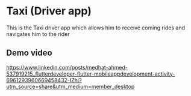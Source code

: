 # Taxi (Driver app)

This is the Taxi driver app which allows him to receive coming rides and navigates him to the rider


## Demo video

https://www.linkedin.com/posts/medhat-ahmed-537919215_flutterdeveloper-flutter-mobileappdevelopment-activity-6961293960669458432-IZhi?utm_source=share&utm_medium=member_desktop
